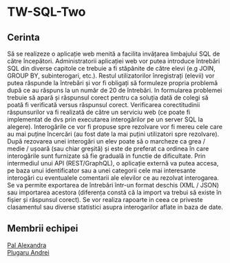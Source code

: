 # TW-SQL-Two
## Cerinta
Să se realizeze o aplicație web menită a facilita invățarea limbajului SQL de către începători. Administratorii aplicației web vor putea introduce întrebări SQL din diverse capitole ce trebuie a fi stăpânite de către elevi (e.g JOIN, GROUP BY, subinterogari, etc.). Restul utilizatorilor înregistrați (elevii) vor putea răspunde la întrebări și vor fi obligați să formuleze propria problemă după ce au răspuns la un număr de 20 de întrebări. In formularea problemei trebuie să apară și răspunsul corect pentru ca soluția dată de colegi să poată fi verificată versus răspunsul corect. Verificarea corectitudinii răspunsurilor va fi realizată de către un serviciu web (ce poate fi implementat de dvs prin executarea interogărilor pe un server SQL la alegere). Interogările ce vor fi propuse spre rezolvare vor fi mereu cele care au mai puține încercări (au fost date la mai puțini utilizatori spre rezolvare). După rezovarea unei interogări un elev poate să o marcheze ca grea / medie / ușoară (sau chiar greșită) și este de preferat ca ordinea în care interogările sunt furnizate să fie graduală in functie de dificultate. Prin intermediul unui API (REST/GraphQL), o aplicație externă va putea accesa, pe baza unui identificator sau a unei categorii cele mai interesante interogări cu eventualele comentarii ale elevilor ce au rezolvat interogarea. Se va permite exportarea de întrebări într-un format deschis (XML / JSON) sau importarea acestora (diferența constă că la import va trebui să existe în fișier și răspunsul corect). Se vor realiza rapoarte in ceea ce priveste clasamentul sau diverse statistici asupra interogarilor aflate in baza de date.

## Membrii echipei
<a href="https://github.com/pal-Alexandra">Pal Alexandra</a>
<br>
<a href="https://github.com/andreiplugaru">Plugaru Andrei</a>
